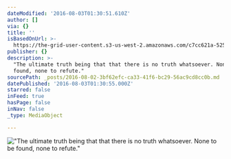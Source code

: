```yaml
---
dateModified: '2016-08-03T01:30:51.610Z'
author: []
via: {}
title: ''
isBasedOnUrl: >-
  https://the-grid-user-content.s3-us-west-2.amazonaws.com/c7cc621a-525a-450b-b9ad-3b1bf4a2c1c3.jpg
publisher: {}
description: >-
  "The ultimate truth being that that there is no truth whatsoever. None to be
  found, none to refute." 
sourcePath: _posts/2016-08-02-3bf62efc-ca33-41f6-bc29-56ac9cd8cc0b.md
datePublished: '2016-08-03T01:30:55.000Z'
starred: false
inFeed: true
hasPage: false
inNav: false
_type: MediaObject

---
```

!["The ultimate truth being that that there is no truth whatsoever. None to be found, none to refute." ](https://imgflo.herokuapp.com/graph/vahj1ThiexotieMo/396c6cecebccfb6d660e6e7bf2be1795/croprotate.jpg?cropheight=3173&cropwidth=2537&degrees=0&input=https%3A%2F%2Fthe-grid-user-content.s3-us-west-2.amazonaws.com%2Fc7cc621a-525a-450b-b9ad-3b1bf4a2c1c3.jpg&x=0&y=0)
